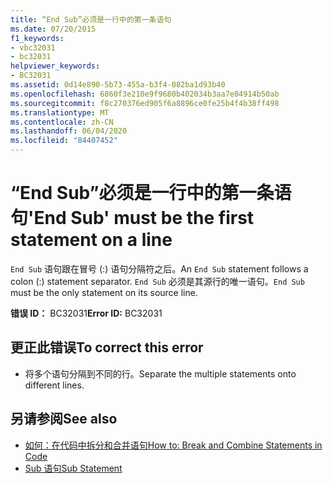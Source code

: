 ```yaml
---
title: “End Sub”必须是一行中的第一条语句
ms.date: 07/20/2015
f1_keywords:
- vbc32031
- bc32031
helpviewer_keywords:
- BC32031
ms.assetid: 0d14e890-5b73-455a-b3f4-082ba1d93b40
ms.openlocfilehash: 6860f3e210e9f9680b402034b3aa7e04914b50ab
ms.sourcegitcommit: f8c270376ed905f6a8896ce0fe25b4f4b38ff498
ms.translationtype: MT
ms.contentlocale: zh-CN
ms.lasthandoff: 06/04/2020
ms.locfileid: "84407452"
---
```

# <a name="end-sub-must-be-the-first-statement-on-a-line"></a><span data-ttu-id="4c8be-102">“End Sub”必须是一行中的第一条语句</span><span class="sxs-lookup"><span data-stu-id="4c8be-102">'End Sub' must be the first statement on a line</span></span>
<span data-ttu-id="4c8be-103">`End Sub` 语句跟在冒号 (:) 语句分隔符之后。</span><span class="sxs-lookup"><span data-stu-id="4c8be-103">An `End Sub` statement follows a colon (:) statement separator.</span></span> <span data-ttu-id="4c8be-104">`End Sub` 必须是其源行的唯一语句。</span><span class="sxs-lookup"><span data-stu-id="4c8be-104">`End Sub` must be the only statement on its source line.</span></span>  
  
 <span data-ttu-id="4c8be-105">**错误 ID：** BC32031</span><span class="sxs-lookup"><span data-stu-id="4c8be-105">**Error ID:** BC32031</span></span>  
  
## <a name="to-correct-this-error"></a><span data-ttu-id="4c8be-106">更正此错误</span><span class="sxs-lookup"><span data-stu-id="4c8be-106">To correct this error</span></span>  
  
- <span data-ttu-id="4c8be-107">将多个语句分隔到不同的行。</span><span class="sxs-lookup"><span data-stu-id="4c8be-107">Separate the multiple statements onto different lines.</span></span>  
  
## <a name="see-also"></a><span data-ttu-id="4c8be-108">另请参阅</span><span class="sxs-lookup"><span data-stu-id="4c8be-108">See also</span></span>

- [<span data-ttu-id="4c8be-109">如何：在代码中拆分和合并语句</span><span class="sxs-lookup"><span data-stu-id="4c8be-109">How to: Break and Combine Statements in Code</span></span>](../programming-guide/program-structure/how-to-break-and-combine-statements-in-code.md)
- [<span data-ttu-id="4c8be-110">Sub 语句</span><span class="sxs-lookup"><span data-stu-id="4c8be-110">Sub Statement</span></span>](../language-reference/statements/sub-statement.md)
